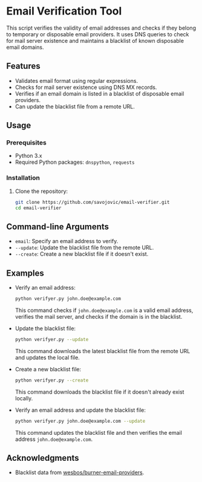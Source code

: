 # Email Verification Tool

This script verifies the validity of email addresses and checks if they belong to temporary or disposable email providers. It uses DNS queries to check for mail server existence and maintains a blacklist of known disposable email domains.

## Features

- Validates email format using regular expressions.
- Checks for mail server existence using DNS MX records.
- Verifies if an email domain is listed in a blacklist of disposable email providers.
- Can update the blacklist file from a remote URL.

## Usage

### Prerequisites

- Python 3.x
- Required Python packages: `dnspython`, `requests`

### Installation

1. Clone the repository:
   ```bash
   git clone https://github.com/savojovic/email-verifier.git
   cd email-verifier

## Command-line Arguments

- `email`: Specify an email address to verify.
- `--update`: Update the blacklist file from the remote URL.
- `--create`: Create a new blacklist file if it doesn't exist.

## Examples

- Verify an email address:
  ```bash
  python verifyer.py john.doe@example.com
  ```
  This command checks if `john.doe@example.com` is a valid email address, verifies the mail server, and checks if the domain is in the blacklist.

- Update the blacklist file:
  ```bash
  python verifyer.py --update
  ```
  This command downloads the latest blacklist file from the remote URL and updates the local file.

- Create a new blacklist file:
  ```bash
  python verifyer.py --create
  ```
  This command downloads the blacklist file if it doesn't already exist locally.

- Verify an email address and update the blacklist file:
  ```bash
  python verifyer.py john.doe@example.com --update
  ```
  This command updates the blacklist file and then verifies the email address `john.doe@example.com`.

## Acknowledgments

- Blacklist data from [wesbos/burner-email-providers](https://github.com/wesbos/burner-email-providers).
